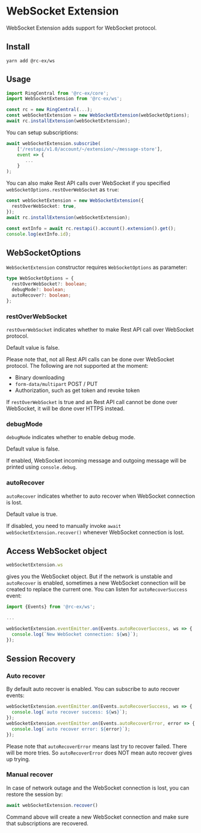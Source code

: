 # WebSocket Extension

WebSocket Extension adds support for WebSocket protocol.


## Install

```
yarn add @rc-ex/ws
```


## Usage

```ts
import RingCentral from '@rc-ex/core';
import WebSocketExtension from '@rc-ex/ws';

const rc = new RingCentral(...);
const webSocketExtension = new WebSocketExtension(webSocketOptions);
await rc.installExtension(webSocketExtension);
```

You can setup subscriptions:

```ts
await webSocketExtension.subscribe(
    ['/restapi/v1.0/account/~/extension/~/message-store'],
    event => {
       ...
    }
);
```

You can also make Rest API calls over WebSocket if you specified `webSocketOptions.restOverWebSocket` as `true`:

```ts
const webSocketExtension = new WebSocketExtension({
  restOverWebSocket: true,
});
await rc.installExtension(webSocketExtension);

const extInfo = await rc.restapi().account().extension().get();
console.log(extInfo.id);
```


## WebSocketOptions

`WebSocketExtension` constructor requires `WebSocketOptions` as parameter:


```ts
type WebSocketOptions = {
  restOverWebSocket?: boolean;
  debugMode?: boolean;
  autoRecover?: boolean;
};
```


### restOverWebSocket

`restOverWebSocket` indicates whether to make Rest API call over WebSocket protocol.

Default value is false.

Please note that, not all Rest API calls can be done over WebSocket protocol. The following are not supported at the moment:

- Binary downloading
- `form-data/multipart` POST / PUT
- Authorization, such as get token and revoke token

If `restOverWebSocket` is true and an Rest API call cannot be done over WebSocket, it will be done over HTTPS instead.


### debugMode

`debugMode` indicates whether to enable debug mode.

Default value is false.

If enabled, WebSocket incoming message and outgoing message will be printed using `console.debug`.


### autoRecover

`autoRecover` indicates whether to auto recover when WebSocket connection is lost.

Default value is true.

If disabled, you need to manually invoke `await webSocketExtension.recover()` whenever WebSocket connection is lost.


## Access WebSocket object

```ts
webSocketExtension.ws
```

gives you the WebSocket object. But if the network is unstable and `autoRecover` is enabled, sometimes a new WebSocket connection will be created to replace the current one.
You can listen for `autoRecoverSuccess` event:

```ts
import {Events} from '@rc-ex/ws';

...

webSocketExtension.eventEmitter.on(Events.autoRecoverSuccess, ws => {
  console.log(`New WebSocket connection: ${ws}`);
});
```


## Session Recovery

### Auto recover

By default auto recover is enabled. You can subscribe to auto recover events:

```ts
webSocketExtension.eventEmitter.on(Events.autoRecoverSuccess, ws => {
  console.log(`auto recover success: ${ws}`);
});
webSocketExtension.eventEmitter.on(Events.autoRecoverError, error => {
  console.log(`auto recover error: ${error}`);
});
```

Please note that `autoRecoverError` means last try to recover failed. There will be more tries.
So `autoRecoverError` does NOT mean auto recover gives up trying.


### Manual recover

In case of network outage and the WebSocket connection is lost, you can restore the session by:

```ts
await webSocketExtension.recover()
```

Command above will create a new WebSocket connection and make sure that subscriptions are recovered.
